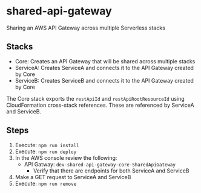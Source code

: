# shared-api-gateway

Sharing an AWS API Gateway across multiple Serverless stacks

## Stacks
- Core: Creates an API Gateway that will be shared across multiple stacks
- ServiceA: Creates ServiceA and connects it to the API Gateway created by Core
- ServiceB: Creates ServiceB and connects it to the API Gateway created by Core

The Core stack exports the `restApiId` and `restApiRootResourceId` using CloudFormation cross-stack references. These are referenced by ServiceA and ServiceB.


## Steps
1. Execute: `npm run install`
2. Execute: `npm run deploy`
3. In the AWS console review the following:
   - API Gatway: `dev-shared-api-gateway-core-SharedApiGateway`
     - Verify that there are endpoints for both ServiceA and ServiceB
4. Make a GET request to ServiceA and ServiceB
5. Execute: `npm run remove`